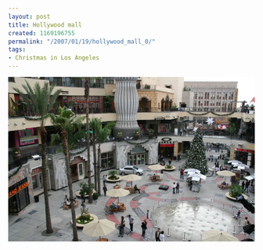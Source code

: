 ```yaml
---
layout: post
title: Hollywood mall
created: 1169196755
permalink: "/2007/01/19/hollywood_mall_0/"
tags:
- Christmas in Los Angeles
---
```


<img src="/image/images/IMG_2619_0.JPG"/>

